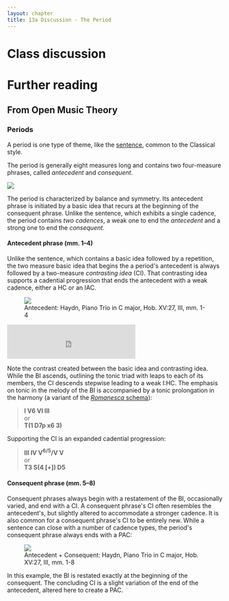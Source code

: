 ```yaml
---
layout: chapter
title: 13a Discussion - The Period
---
```


# Class discussion

# Further reading

## From Open Music Theory

### Periods

A period is one type of theme, like the [sentence](sentence.html), common to the Classical style.

The period is generally eight measures long and contains two four-measure phrases, called  *antecedent* and *consequent*.

<img src="{{ site.baseurl }}/images/ClassicalThemes/period.svg" >

The period is characterized by balance and symmetry. Its antecedent phrase is initiated by a basic idea that recurs at the beginning of the consequent phrase. Unlike the sentence, which exhibits a single cadence, the period contains *two cadences*, a weak one to end the *antecedent* and a strong one to end the *consequent*.

#### Antecedent phrase (mm. 1–4)

Unlike the sentence, which contains a basic idea followed by a repetition, the two measure basic idea that begins the a period's antecedent is always followed by a two-measure *contrasting idea* (CI). That contrasting idea supports a cadential progression that ends the antecedent with a weak cadence, either a HC or an IAC.

<figure>	
  <img src="{{ site.baseurl }}/images/form/antecedent.png">
  <figcaption>Antecedent: Haydn, Piano Trio in C major, Hob. XV:27, III, mm. 1-4 </figcaption>
</figure> 

<iframe src="https://embed.spotify.com/?uri=spotify:track:1BUSIhYdu0P8LBWXLpAx4g" width="300" height="80" frameborder="0" allowtransparency="true"></iframe><br/>

Note the contrast created between the basic idea and contrasting idea. While the BI ascends, outlining the tonic triad with leaps to each of its members, the CI descends stepwise leading to a weak I:HC. The emphasis on tonic in the melody of the BI is accompanied by a tonic prolongation in the harmony (a variant of the [*Romanesca* schema](schemataOpensAndCloses.html)):

> **I V6 VI III**  
or  
**T(1 D7p x6 3)**

Supporting the CI is an expanded cadential progression:

> **III IV V<sup>6/5</sup>/V V**  
or  
**T3 S(4 [+]) D5**

<!--The formal functional progression in this example is identical to the antecedent (which is often the case): the BI exhibits presentation function, and the CI exhibits continuation–cadential function. Note that Haydn uses a single subdominant chord in the consequent (the applied chord from the antecedent has been dropped) and moves to the dominant one beat earlier so that the PAC’s tonic arrival can come on the downbeat of the last bar of the phrase. This compression of the cadential progression to accommodate the additional tonic chord at the end is common.-->

#### Consequent phrase (mm. 5–8)

Consequent phrases always begin with a restatement of the BI, occasionally varied, and end with a CI. A consequent phrase's CI often resembles the antecedent's, but slightly altered to accommodate a stronger cadence. It is also common for a consequent phrase's CI to be entirely new. While a sentence can close with a number of cadence types, the period's consequent phrase always ends with a PAC:

<figure>	
  <img src="{{ site.baseurl }}/images/form/xv27.png">
  <figcaption>Antecedent + Consequent: Haydn, Piano Trio in C major, Hob. XV:27, III, mm. 1-8 </figcaption>
</figure> 

In this example, the BI is restated exactly at the beginning of the consequent. The concluding CI is a slight variation of the end of the antecedent, altered here to create a PAC.